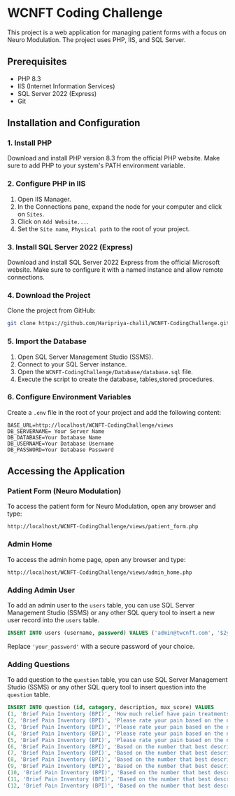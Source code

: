 
# WCNFT Coding Challenge

This project is a web application for managing patient forms with a focus on Neuro Modulation. The project uses PHP, IIS, and SQL Server.

## Prerequisites

- PHP 8.3
- IIS (Internet Information Services)
- SQL Server 2022 (Express)
- Git

## Installation and Configuration

### 1. Install PHP

Download and install PHP version 8.3 from the official PHP website. Make sure to add PHP to your system's PATH environment variable.

### 2. Configure PHP in IIS

1. Open IIS Manager.
2. In the Connections pane, expand the node for your computer and click on `Sites`.
3. Click on `Add Website...`.
4. Set the `Site name`, `Physical path` to the root of your project.

### 3. Install SQL Server 2022 (Express)

Download and install SQL Server 2022 Express from the official Microsoft website. Make sure to configure it with a named instance and allow remote connections.

### 4. Download the Project

Clone the project from GitHub:

```bash
git clone https://github.com/Haripriya-chalil/WCNFT-CodingChallenge.git
```

### 5. Import the Database

1. Open SQL Server Management Studio (SSMS).
2. Connect to your SQL Server instance.
3. Open the `WCNFT-CodingChallenge/Database/database.sql` file.
4. Execute the script to create the database, tables,stored procedures.

### 6. Configure Environment Variables

Create a `.env` file in the root of your project and add the following content:

```
BASE_URL=http://localhost/WCNFT-CodingChallenge/views
DB_SERVERNAME= Your Server Name
DB_DATABASE=Your Database Name
DB_USERNAME=Your Database Username
DB_PASSWORD=Your Database Password
```

## Accessing the Application

### Patient Form (Neuro Modulation)

To access the patient form for Neuro Modulation, open any browser and type:

```
http://localhost/WCNFT-CodingChallenge/views/patient_form.php
```

### Admin Home

To access the admin home page, open any browser and type:

```
http://localhost/WCNFT-CodingChallenge/views/admin_home.php
```

### Adding Admin User

To add an admin user to the `users` table, you can use SQL Server Management Studio (SSMS) or any other SQL query tool to insert a new user record into the `users` table.

```sql
INSERT INTO users (username, password) VALUES ('admin@twcnft.com', '$2y$10$aat23OuYEYdScQtoYj0AO.FCBXmf5MuvOmh5fi5y.TSaKGHaF16QS');
```
Replace `'your_password'` with a secure password of your choice.

### Adding Questions

To add question to the `question` table, you can use SQL Server Management Studio (SSMS) or any other SQL query tool to insert question  into the `question` table.

```sql
INSERT INTO question (id, category, description, max_score) VALUES
(1, 'Brief Pain Inventory (BPI)', 'How much relief have pain treatments or medications FROM THIS CLINIC provided?', 100),
(2, 'Brief Pain Inventory (BPI)', 'Please rate your pain based on the number that best describes your pain at its WORST in the past week.', 10),
(3, 'Brief Pain Inventory (BPI)', 'Please rate your pain based on the number that best describes your pain at its LEAST in the past week.', 10),
(4, 'Brief Pain Inventory (BPI)', 'Please rate your pain based on the number that best describes your pain on the Average.', 10),
(5, 'Brief Pain Inventory (BPI)', 'Please rate your pain based on the number that best describes your pain that tells how much pain you have RIGHT NOW.', 10),
(6, 'Brief Pain Inventory (BPI)', 'Based on the number that best describes how during the past week pain has INTERFERED with your: General Activity.', 10),
(7, 'Brief Pain Inventory (BPI)', 'Based on the number that best describes how during the past week pain has INTERFERED with your: Mood.', 10),
(8, 'Brief Pain Inventory (BPI)', 'Based on the number that best describes how during the past week pain has INTERFERED with your: Walking ability.', 10),
(9, 'Brief Pain Inventory (BPI)', 'Based on the number that best describes how during the past week pain has INTERFERED with your: Normal work (includes work both outside the home and housework).', 10),
(10, 'Brief Pain Inventory (BPI)', 'Based on the number that best describes how during the past week pain has INTERFERED with your: Relationships with other people.', 10),
(11, 'Brief Pain Inventory (BPI)', 'Based on the number that best describes how during the past week pain has INTERFERED with your: Sleep.', 10),
(12, 'Brief Pain Inventory (BPI)', 'Based on the number that best describes how during the past week pain has INTERFERED with your: Enjoyment of life.', 10);
```



